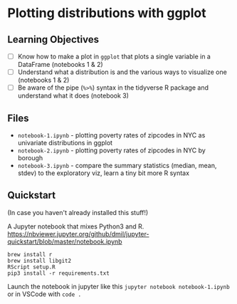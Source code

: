 # Plotting distributions with ggplot

## Learning Objectives

- [ ] Know how to make a plot in `ggplot` that plots a single variable in a DataFrame (notebooks 1 & 2)
- [ ] Understand what a distribution is and the various ways to visualize one (notebooks 1 & 2)
- [ ] Be aware of the pipe (`%>%`) syntax in the tidyverse R package and understand what it does (notebook 3)

## Files

- `notebook-1.ipynb` - plotting poverty rates of zipcodes in NYC as univariate distributions in ggplot
- `notebook-2.ipynb` - plotting poverty rates of zipcodes in NYC by borough
- `notebook-3.ipynb` - compare the summary statistics (median, mean, stdev) to the exploratory viz, learn a tiny bit more R syntax

## Quickstart
(In case you haven't already installed this stuff!)

A Jupyter notebook that mixes Python3 and R.
https://nbviewer.jupyter.org/github/dmil/jupyter-quickstart/blob/master/notebook.ipynb

```
brew install r
brew install libgit2
RScript setup.R
pip3 install -r requirements.txt
```

Launch the notebook in jupyter like this `jupyter notebook notebook-1.ipynb` or in VSCode with `code .`
